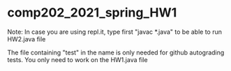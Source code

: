 # comp202_2021_spring_HW1

Note: In case you are using repl.it, type first "javac *.java" to be able to run HW2.java file

The file containing "test" in the name is only needed for github autograding tests. You only need to work on the HW1.java file
